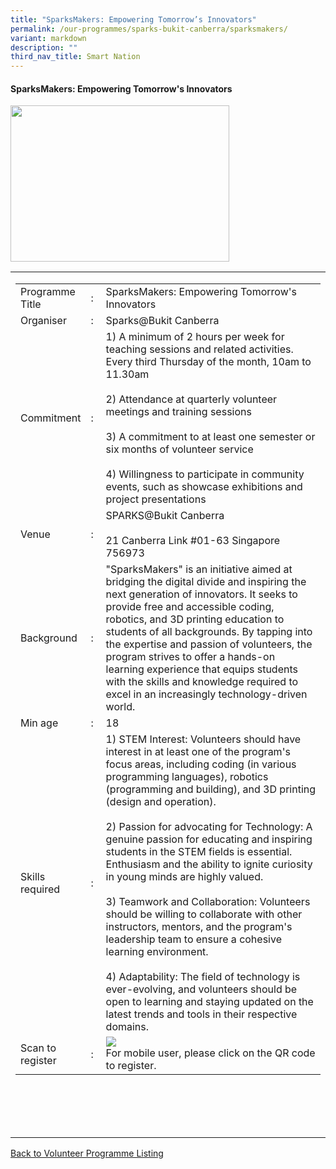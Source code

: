 ```yaml
---
title: "SparksMakers: Empowering Tomorrow’s Innovators"
permalink: /our-programmes/sparks-bukit-canberra/sparksmakers/
variant: markdown
description: ""
third_nav_title: Smart Nation
---
```

#### SparksMakers: Empowering Tomorrow's Innovators

<img style="width:350px;height:250px;" src="/images/SPARKS@Bukit%20Canberra/sparksmakers%20empowering%20tomorrows%20innvators.png">
<table border="0" width="100%">
	<tbody><tr>						
		<td width="60%">
			<table border="0" width="100%">
				<tbody><tr>
					<td width="20%">
						Programme Title
					</td>
					<td width="5%">
						:
					</td>
					<td>
						SparksMakers: Empowering Tomorrow's Innovators 
					</td>
				</tr>
					<tr><td width="20%">
						Organiser
					</td>
					<td width="5%">
						:
					</td>
					<td>
						Sparks@Bukit Canberra
					</td>
				</tr>
				<tr>
					<td width="20%">
						Commitment
					</td>
					<td width="5%">
						:
					</td>
					<td width="75%">						   
					1) A minimum of 2 hours per week for teaching sessions and related activities.
						Every third Thursday of the month, 10am to 11.30am<br><br>
					2) Attendance at quarterly volunteer meetings and training sessions<br><br>
					3) A commitment to at least one semester or six months of volunteer service<br><br>
					4) Willingness to participate in community events, such as showcase exhibitions and project presentations
					</td>
				</tr>
				<tr>
					<td width="20%">
					 Venue
					</td>
					<td width="5%">
						:
					</td>
					<td width="75%">
					  SPARKS@Bukit Canberra<br><br>
21 Canberra Link #01-63 Singapore 756973
					</td>
				</tr>
				<tr>
					<td width="20%">
						Background
					</td>
					<td width="5%">
						:
					</td>
					<td width="75%">
						        "SparksMakers" is an initiative aimed at bridging the digital divide and inspiring the next generation of innovators. It seeks to provide free and accessible coding, robotics, and 3D printing education to students of all backgrounds. By tapping into the expertise and passion of volunteers, the program strives to offer a hands-on learning experience that equips students with the skills and knowledge required to excel in an increasingly technology-driven world.  
					</td>
				</tr>
				<tr>
					<td width="20%">
						Min age
					</td>
					<td width="5%">
						:
					</td>
					<td width="75%">
						18
					</td>
				</tr>
		<tr>
					<td width="20%">
						Skills required
					</td>
					<td width="5%">
						:
					</td>
					<td>
						       1) STEM Interest: Volunteers should have interest in at least one of the program's focus areas, including coding (in various programming languages), robotics (programming and building), and 3D printing (design and operation).<br><br>
						       2) Passion for advocating for Technology: A genuine passion for educating and inspiring students in the STEM fields is essential. Enthusiasm and the ability to ignite curiosity in young minds are highly valued.<br><br>
									3) Teamwork and Collaboration: Volunteers should be willing to collaborate with other instructors, mentors, and the program's leadership team to ensure a cohesive learning environment.<br><br>
									4) Adaptability: The field of technology is ever-evolving, and volunteers should be open to learning and staying updated on the latest trends and tools in their respective domains.
			</td>
				</tr>
		<tr>
					<td width="20%">
						Scan to register
					</td>
					<td width="5%">
						:
					</td>
					<td><a href="https://form.gov.sg/654c646660a2b300126b7c59">
						<img style="width=60px;height=60px;" src="/images/SPARKS@Bukit%20Canberra/sparks%20makers%20qr.png"></a><br>
						        For mobile user, please click on the QR code to register.
				</td></tr>
</tbody></table>


<br>
			<br>
			<br>
			<br>
			
</td></tr></tbody></table>
<a href="/our-programmes/sparks-bukit-canberra/volunteering-opportunities/">
	Back to Volunteer Programme Listing</a>